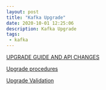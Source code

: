 ```yaml
---
layout: post
title: "Kafka Upgrade"
date: 2020-10-01 12:25:06
description: Kafka Upgrade
tags: 
 - kafka
---
```


[UPGRADE GUIDE AND API CHANGES](https://kafka.apache.org/20/documentation/streams/upgrade-guide)

[Upgrade procedures](https://docs.confluent.io/current/installation/upgrade.html#upgrade-procedures)

[Upgrade Validation](https://www.jesseyates.com/2019/10/04/kafka-upgrade.html)
